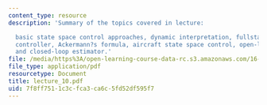 ```yaml
---
content_type: resource
description: 'Summary of the topics covered in lecture:

  basic state space control approaches, dynamic interpretation, fullstate feedback
  controller, Ackermann?s formula, aircraft state space control, open-loop estimator,
  and closed-loop estimator.'
file: /media/https%3A/open-learning-course-data-rc.s3.amazonaws.com/16-333-aircraft-stability-and-control-fall-2004/7f8ff7511c3cfca3ca6c5fd52df595f7_lecture_10.pdf
file_type: application/pdf
resourcetype: Document
title: lecture_10.pdf
uid: 7f8ff751-1c3c-fca3-ca6c-5fd52df595f7
---
```


